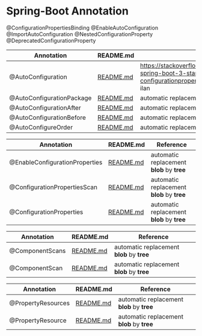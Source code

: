 # Spring-Boot Annotation

@ConfigurationPropertiesBinding
@EnableAutoConfiguration
@ImportAutoConfiguration
@NestedConfigurationProperty
@DeprecatedConfigurationProperty


| Annotation                                                         | README.md | Reference                                                                                                                         |
|--------------------------------------------------------------------|--------|-----------------------------------------------------------------------------------------------------------------------------------|
| @AutoConfiguration | [README.md](./@EnableConfigurationProperties/README.md)     | https://stackoverflow.com/questions/75044304/custom-spring-boot-3-starter-does-not-create-configurationproperties-beans <br> ilan |
| @AutoConfigurationPackage | [README.md](./@EnableConfigurationProperties/README.md)     | automatic replacement **blob** by **tree**                                                                                        |
| @AutoConfigurationAfter | [README.md](./@EnableConfigurationProperties/README.md)     | automatic replacement **blob** by **tree**                                                                                        |
| @AutoConfigurationBefore | [README.md](./@EnableConfigurationProperties/README.md)     | automatic replacement **blob** by **tree**                                                                                        |
| @AutoConfigureOrder | [README.md](./@EnableConfigurationProperties/README.md)     | automatic replacement **blob** by **tree**                                                                                        |


| Annotation                                                         | README.md | Reference                                  |
|--------------------------------------------------------------------|--------|--------------------------------------------|
| @EnableConfigurationProperties | [README.md](./@EnableConfigurationProperties/README.md)     | automatic replacement **blob** by **tree** |
| @ConfigurationPropertiesScan | [README.md](./@EnableConfigurationProperties/README.md)     | automatic replacement **blob** by **tree** |
| @ConfigurationProperties | [README.md](./@EnableConfigurationProperties/README.md)     | automatic replacement **blob** by **tree** |

| Annotation                                                         | README.md | Reference                                  |
|--------------------------------------------------------------------|--------|--------------------------------------------|
| @ComponentScans | [README.md](./@EnableConfigurationProperties/README.md)     | automatic replacement **blob** by **tree** |
| @ComponentScan | [README.md](./@EnableConfigurationProperties/README.md)     | automatic replacement **blob** by **tree** |

| Annotation                                                         | README.md | Reference                                  |
|--------------------------------------------------------------------|--------|--------------------------------------------|
| @PropertyResources | [README.md](./@EnableConfigurationProperties/README.md)     | automatic replacement **blob** by **tree** |
| @PropertyResource | [README.md](./@EnableConfigurationProperties/README.md)     | automatic replacement **blob** by **tree** |
